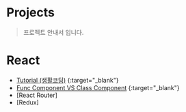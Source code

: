 # Projects
> 프로젝트 안내서 입니다.

# React
* [Tutorial (생활코딩)](https://github.com/JeongP/react-tutorial-saengco)
{:target="_blank"}
* [Func Component VS Class Component](https://github.com/JeongP/react-component-func-vs-class)
{:target="_blank"}
* [React Router]
* [Redux]
